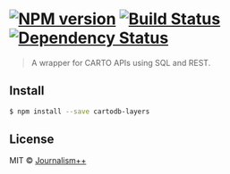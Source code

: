 #  [![NPM version][npm-image]][npm-url] [![Build Status][travis-image]][travis-url] [![Dependency Status][daviddm-image]][daviddm-url]

> A wrapper for CARTO APIs using SQL and REST.


## Install

```sh
$ npm install --save cartodb-layers
```

## License

MIT © [Journalism++](http://jplusplus.org)

[npm-image]: https://badge.fury.io/js/cartodb-layers.svg
[npm-url]: https://npmjs.org/package/cartodb-layers
[travis-image]: https://travis-ci.org/jplusplus/cartodb-layers.svg?branch=master
[travis-url]: https://travis-ci.org/jplusplus/cartodb-layers
[daviddm-image]: https://david-dm.org/jplusplus/cartodb-layers.svg?theme=shields.io
[daviddm-url]: https://david-dm.org/jplusplus/cartodb-layers
